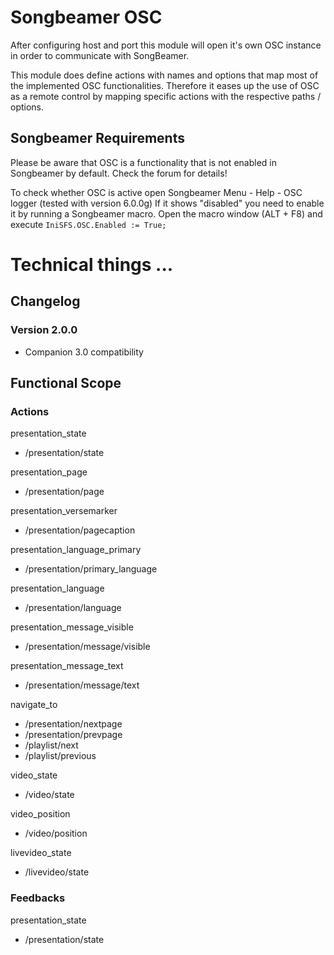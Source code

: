 # Songbeamer OSC

After configuring host and port this module will open it's own OSC instance in order to communicate with SongBeamer.

This module does define actions with names and options that map most of the implemented OSC functionalities. Therefore it eases up the use of OSC as a remote control by mapping specific actions with the respective paths / options.

## Songbeamer Requirements
Please be aware that OSC is a functionality that is not enabled in Songbeamer by default. Check the forum for details!

To check whether OSC is active open Songbeamer Menu -  Help - OSC logger (tested with version 6.0.0g)
If it shows "disabled" you need to enable it by running a Songbeamer macro.
Open the macro window (ALT + F8) and execute 
`IniSFS.OSC.Enabled := True;`

# Technical things ...

## Changelog

### Version 2.0.0

- Companion 3.0 compatibility

## Functional Scope

### Actions

presentation_state

- /presentation/state

presentation_page

- /presentation/page

presentation_versemarker

- /presentation/pagecaption

presentation_language_primary

- /presentation/primary_language

presentation_language

- /presentation/language

presentation_message_visible

- /presentation/message/visible

presentation_message_text

- /presentation/message/text

navigate_to

- /presentation/nextpage
- /presentation/prevpage
- /playlist/next
- /playlist/previous

video_state

- /video/state

video_position

- /video/position

livevideo_state

- /livevideo/state

### Feedbacks

presentation_state

- /presentation/state
